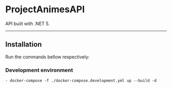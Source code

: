 # ProjectAnimesAPI
API built with .NET 5.

---

## Installation

Run the commands bellow respectively:

### Development environment
    - docker-compose -f ./docker-compose.development.yml up --build -d